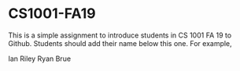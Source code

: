 # CS1001-FA19
This is a simple assignment to introduce students in CS 1001 FA 19 to Github.
Students should add their name below this one. For example,

Ian Riley
Ryan Brue
